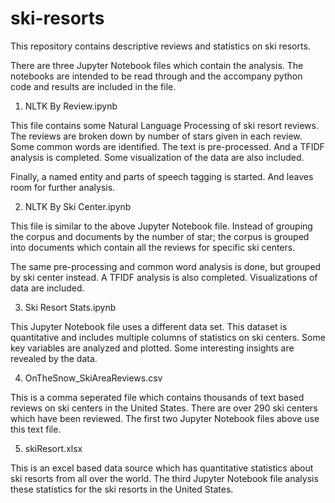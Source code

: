 # ski-resorts
This repository contains descriptive reviews and statistics on ski resorts.

There are three Jupyter Notebook files which contain the analysis.  The notebooks 
are intended to be read through and the accompany python code and results
are included in the file.  

1) NLTK By Review.ipynb

This file contains some Natural Language Processing of ski resort reviews.  The 
reviews are broken down by number of stars given in each review.  Some common 
words are identified.  The text is pre-processed.  And a TFIDF analysis is 
completed.  Some visualization of the data are also included.   

Finally, a named entity and parts of speech tagging is started.  And leaves room
for further analysis.  

2) NLTK By Ski Center.ipynb

This file is similar to the above Jupyter Notebook file.  Instead of grouping the 
corpus and documents by the number of star;  the corpus is grouped into documents
which contain all the reviews for specific ski centers.  

The same pre-processing and common word analysis is done, but grouped by ski center 
instead.  A TFIDF analysis is also completed.  Visualizations of data are included.

3)  Ski Resort Stats.ipynb

This Jupyter Notebook file uses a different data set.  This dataset is quantitative 
and includes multiple columns of statistics on ski centers.  Some key variables are 
analyzed and plotted.  Some interesting insights are revealed by the data.  

4)  OnTheSnow_SkiAreaReviews.csv

This is a comma seperated file which contains thousands of text based reviews on ski 
centers in the United States.  There are over 290 ski centers which have been reviewed.
The first two Jupyter Notebook files above use this text file.

5)  skiResort.xlsx

This is an excel based data source which has quantitative statistics about ski resorts 
from all over the world.  The third Jupyter Notebook file analysis these statistics for 
the ski resorts in the United States.  
